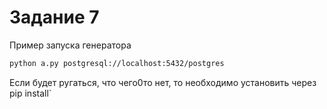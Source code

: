 
# Задание 7

Пример запуска генератора
``` bash
python a.py postgresql://localhost:5432/postgres
```
Если будет ругаться, что чего0то нет, то необходимо установить через pip install`
